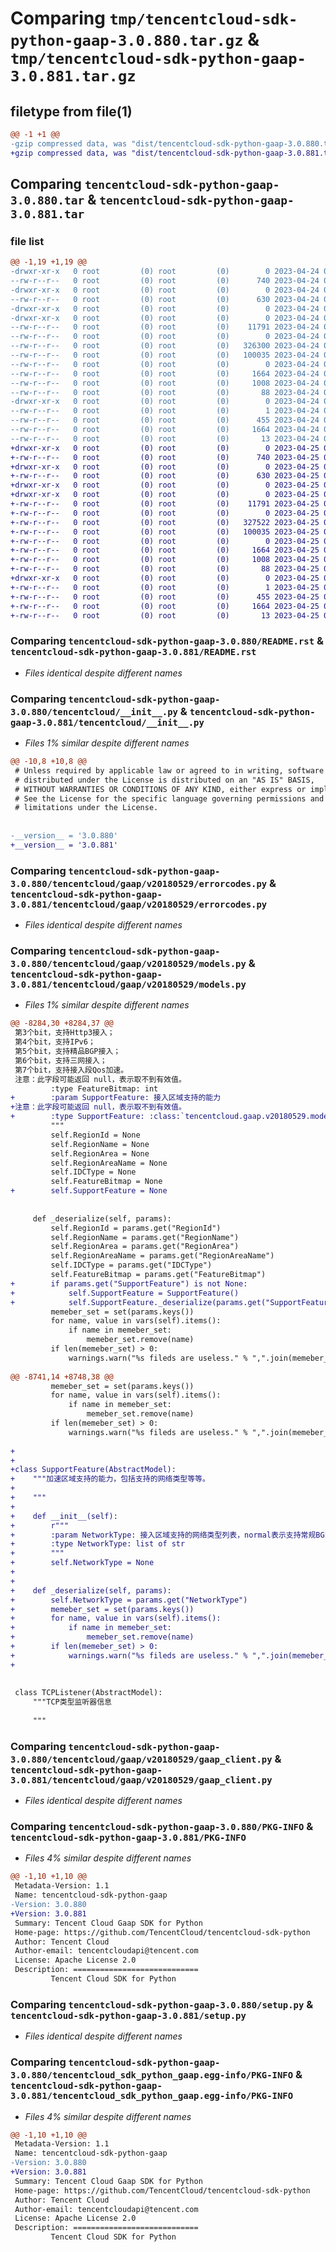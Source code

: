 # Comparing `tmp/tencentcloud-sdk-python-gaap-3.0.880.tar.gz` & `tmp/tencentcloud-sdk-python-gaap-3.0.881.tar.gz`

## filetype from file(1)

```diff
@@ -1 +1 @@
-gzip compressed data, was "dist/tencentcloud-sdk-python-gaap-3.0.880.tar", last modified: Mon Apr 24 03:08:25 2023, max compression
+gzip compressed data, was "dist/tencentcloud-sdk-python-gaap-3.0.881.tar", last modified: Tue Apr 25 00:41:09 2023, max compression
```

## Comparing `tencentcloud-sdk-python-gaap-3.0.880.tar` & `tencentcloud-sdk-python-gaap-3.0.881.tar`

### file list

```diff
@@ -1,19 +1,19 @@
-drwxr-xr-x   0 root         (0) root         (0)        0 2023-04-24 03:08:25.000000 tencentcloud-sdk-python-gaap-3.0.880/
--rw-r--r--   0 root         (0) root         (0)      740 2023-04-24 03:08:24.000000 tencentcloud-sdk-python-gaap-3.0.880/README.rst
-drwxr-xr-x   0 root         (0) root         (0)        0 2023-04-24 03:08:25.000000 tencentcloud-sdk-python-gaap-3.0.880/tencentcloud/
--rw-r--r--   0 root         (0) root         (0)      630 2023-04-24 03:08:24.000000 tencentcloud-sdk-python-gaap-3.0.880/tencentcloud/__init__.py
-drwxr-xr-x   0 root         (0) root         (0)        0 2023-04-24 03:08:25.000000 tencentcloud-sdk-python-gaap-3.0.880/tencentcloud/gaap/
-drwxr-xr-x   0 root         (0) root         (0)        0 2023-04-24 03:08:25.000000 tencentcloud-sdk-python-gaap-3.0.880/tencentcloud/gaap/v20180529/
--rw-r--r--   0 root         (0) root         (0)    11791 2023-04-24 03:08:24.000000 tencentcloud-sdk-python-gaap-3.0.880/tencentcloud/gaap/v20180529/errorcodes.py
--rw-r--r--   0 root         (0) root         (0)        0 2023-04-24 03:08:24.000000 tencentcloud-sdk-python-gaap-3.0.880/tencentcloud/gaap/v20180529/__init__.py
--rw-r--r--   0 root         (0) root         (0)   326300 2023-04-24 03:08:24.000000 tencentcloud-sdk-python-gaap-3.0.880/tencentcloud/gaap/v20180529/models.py
--rw-r--r--   0 root         (0) root         (0)   100035 2023-04-24 03:08:24.000000 tencentcloud-sdk-python-gaap-3.0.880/tencentcloud/gaap/v20180529/gaap_client.py
--rw-r--r--   0 root         (0) root         (0)        0 2023-04-24 03:08:24.000000 tencentcloud-sdk-python-gaap-3.0.880/tencentcloud/gaap/__init__.py
--rw-r--r--   0 root         (0) root         (0)     1664 2023-04-24 03:08:25.000000 tencentcloud-sdk-python-gaap-3.0.880/PKG-INFO
--rw-r--r--   0 root         (0) root         (0)     1008 2023-04-24 03:08:24.000000 tencentcloud-sdk-python-gaap-3.0.880/setup.py
--rw-r--r--   0 root         (0) root         (0)       88 2023-04-24 03:08:25.000000 tencentcloud-sdk-python-gaap-3.0.880/setup.cfg
-drwxr-xr-x   0 root         (0) root         (0)        0 2023-04-24 03:08:25.000000 tencentcloud-sdk-python-gaap-3.0.880/tencentcloud_sdk_python_gaap.egg-info/
--rw-r--r--   0 root         (0) root         (0)        1 2023-04-24 03:08:24.000000 tencentcloud-sdk-python-gaap-3.0.880/tencentcloud_sdk_python_gaap.egg-info/dependency_links.txt
--rw-r--r--   0 root         (0) root         (0)      455 2023-04-24 03:08:25.000000 tencentcloud-sdk-python-gaap-3.0.880/tencentcloud_sdk_python_gaap.egg-info/SOURCES.txt
--rw-r--r--   0 root         (0) root         (0)     1664 2023-04-24 03:08:24.000000 tencentcloud-sdk-python-gaap-3.0.880/tencentcloud_sdk_python_gaap.egg-info/PKG-INFO
--rw-r--r--   0 root         (0) root         (0)       13 2023-04-24 03:08:24.000000 tencentcloud-sdk-python-gaap-3.0.880/tencentcloud_sdk_python_gaap.egg-info/top_level.txt
+drwxr-xr-x   0 root         (0) root         (0)        0 2023-04-25 00:41:09.000000 tencentcloud-sdk-python-gaap-3.0.881/
+-rw-r--r--   0 root         (0) root         (0)      740 2023-04-25 00:41:09.000000 tencentcloud-sdk-python-gaap-3.0.881/README.rst
+drwxr-xr-x   0 root         (0) root         (0)        0 2023-04-25 00:41:09.000000 tencentcloud-sdk-python-gaap-3.0.881/tencentcloud/
+-rw-r--r--   0 root         (0) root         (0)      630 2023-04-25 00:41:09.000000 tencentcloud-sdk-python-gaap-3.0.881/tencentcloud/__init__.py
+drwxr-xr-x   0 root         (0) root         (0)        0 2023-04-25 00:41:09.000000 tencentcloud-sdk-python-gaap-3.0.881/tencentcloud/gaap/
+drwxr-xr-x   0 root         (0) root         (0)        0 2023-04-25 00:41:09.000000 tencentcloud-sdk-python-gaap-3.0.881/tencentcloud/gaap/v20180529/
+-rw-r--r--   0 root         (0) root         (0)    11791 2023-04-25 00:41:09.000000 tencentcloud-sdk-python-gaap-3.0.881/tencentcloud/gaap/v20180529/errorcodes.py
+-rw-r--r--   0 root         (0) root         (0)        0 2023-04-25 00:41:09.000000 tencentcloud-sdk-python-gaap-3.0.881/tencentcloud/gaap/v20180529/__init__.py
+-rw-r--r--   0 root         (0) root         (0)   327522 2023-04-25 00:41:09.000000 tencentcloud-sdk-python-gaap-3.0.881/tencentcloud/gaap/v20180529/models.py
+-rw-r--r--   0 root         (0) root         (0)   100035 2023-04-25 00:41:09.000000 tencentcloud-sdk-python-gaap-3.0.881/tencentcloud/gaap/v20180529/gaap_client.py
+-rw-r--r--   0 root         (0) root         (0)        0 2023-04-25 00:41:09.000000 tencentcloud-sdk-python-gaap-3.0.881/tencentcloud/gaap/__init__.py
+-rw-r--r--   0 root         (0) root         (0)     1664 2023-04-25 00:41:09.000000 tencentcloud-sdk-python-gaap-3.0.881/PKG-INFO
+-rw-r--r--   0 root         (0) root         (0)     1008 2023-04-25 00:41:09.000000 tencentcloud-sdk-python-gaap-3.0.881/setup.py
+-rw-r--r--   0 root         (0) root         (0)       88 2023-04-25 00:41:09.000000 tencentcloud-sdk-python-gaap-3.0.881/setup.cfg
+drwxr-xr-x   0 root         (0) root         (0)        0 2023-04-25 00:41:09.000000 tencentcloud-sdk-python-gaap-3.0.881/tencentcloud_sdk_python_gaap.egg-info/
+-rw-r--r--   0 root         (0) root         (0)        1 2023-04-25 00:41:09.000000 tencentcloud-sdk-python-gaap-3.0.881/tencentcloud_sdk_python_gaap.egg-info/dependency_links.txt
+-rw-r--r--   0 root         (0) root         (0)      455 2023-04-25 00:41:09.000000 tencentcloud-sdk-python-gaap-3.0.881/tencentcloud_sdk_python_gaap.egg-info/SOURCES.txt
+-rw-r--r--   0 root         (0) root         (0)     1664 2023-04-25 00:41:09.000000 tencentcloud-sdk-python-gaap-3.0.881/tencentcloud_sdk_python_gaap.egg-info/PKG-INFO
+-rw-r--r--   0 root         (0) root         (0)       13 2023-04-25 00:41:09.000000 tencentcloud-sdk-python-gaap-3.0.881/tencentcloud_sdk_python_gaap.egg-info/top_level.txt
```

### Comparing `tencentcloud-sdk-python-gaap-3.0.880/README.rst` & `tencentcloud-sdk-python-gaap-3.0.881/README.rst`

 * *Files identical despite different names*

### Comparing `tencentcloud-sdk-python-gaap-3.0.880/tencentcloud/__init__.py` & `tencentcloud-sdk-python-gaap-3.0.881/tencentcloud/__init__.py`

 * *Files 1% similar despite different names*

```diff
@@ -10,8 +10,8 @@
 # Unless required by applicable law or agreed to in writing, software
 # distributed under the License is distributed on an "AS IS" BASIS,
 # WITHOUT WARRANTIES OR CONDITIONS OF ANY KIND, either express or implied.
 # See the License for the specific language governing permissions and
 # limitations under the License.
 
 
-__version__ = '3.0.880'
+__version__ = '3.0.881'
```

### Comparing `tencentcloud-sdk-python-gaap-3.0.880/tencentcloud/gaap/v20180529/errorcodes.py` & `tencentcloud-sdk-python-gaap-3.0.881/tencentcloud/gaap/v20180529/errorcodes.py`

 * *Files identical despite different names*

### Comparing `tencentcloud-sdk-python-gaap-3.0.880/tencentcloud/gaap/v20180529/models.py` & `tencentcloud-sdk-python-gaap-3.0.881/tencentcloud/gaap/v20180529/models.py`

 * *Files 1% similar despite different names*

```diff
@@ -8284,30 +8284,37 @@
 第3个bit，支持Http3接入；
 第4个bit，支持IPv6；
 第5个bit，支持精品BGP接入；
 第6个bit，支持三网接入；
 第7个bit，支持接入段Qos加速。
 注意：此字段可能返回 null，表示取不到有效值。
         :type FeatureBitmap: int
+        :param SupportFeature: 接入区域支持的能力
+注意：此字段可能返回 null，表示取不到有效值。
+        :type SupportFeature: :class:`tencentcloud.gaap.v20180529.models.SupportFeature`
         """
         self.RegionId = None
         self.RegionName = None
         self.RegionArea = None
         self.RegionAreaName = None
         self.IDCType = None
         self.FeatureBitmap = None
+        self.SupportFeature = None
 
 
     def _deserialize(self, params):
         self.RegionId = params.get("RegionId")
         self.RegionName = params.get("RegionName")
         self.RegionArea = params.get("RegionArea")
         self.RegionAreaName = params.get("RegionAreaName")
         self.IDCType = params.get("IDCType")
         self.FeatureBitmap = params.get("FeatureBitmap")
+        if params.get("SupportFeature") is not None:
+            self.SupportFeature = SupportFeature()
+            self.SupportFeature._deserialize(params.get("SupportFeature"))
         memeber_set = set(params.keys())
         for name, value in vars(self).items():
             if name in memeber_set:
                 memeber_set.remove(name)
         if len(memeber_set) > 0:
             warnings.warn("%s fileds are useless." % ",".join(memeber_set))
         
@@ -8741,14 +8748,38 @@
         memeber_set = set(params.keys())
         for name, value in vars(self).items():
             if name in memeber_set:
                 memeber_set.remove(name)
         if len(memeber_set) > 0:
             warnings.warn("%s fileds are useless." % ",".join(memeber_set))
         
+
+
+class SupportFeature(AbstractModel):
+    """加速区域支持的能力，包括支持的网络类型等等。
+
+    """
+
+    def __init__(self):
+        r"""
+        :param NetworkType: 接入区域支持的网络类型列表，normal表示支持常规BGP，cn2表示精品BGP，triple表示三网，secure_eip表示定制安全eip。
+        :type NetworkType: list of str
+        """
+        self.NetworkType = None
+
+
+    def _deserialize(self, params):
+        self.NetworkType = params.get("NetworkType")
+        memeber_set = set(params.keys())
+        for name, value in vars(self).items():
+            if name in memeber_set:
+                memeber_set.remove(name)
+        if len(memeber_set) > 0:
+            warnings.warn("%s fileds are useless." % ",".join(memeber_set))
+        
 
 
 class TCPListener(AbstractModel):
     """TCP类型监听器信息
 
     """
```

### Comparing `tencentcloud-sdk-python-gaap-3.0.880/tencentcloud/gaap/v20180529/gaap_client.py` & `tencentcloud-sdk-python-gaap-3.0.881/tencentcloud/gaap/v20180529/gaap_client.py`

 * *Files identical despite different names*

### Comparing `tencentcloud-sdk-python-gaap-3.0.880/PKG-INFO` & `tencentcloud-sdk-python-gaap-3.0.881/PKG-INFO`

 * *Files 4% similar despite different names*

```diff
@@ -1,10 +1,10 @@
 Metadata-Version: 1.1
 Name: tencentcloud-sdk-python-gaap
-Version: 3.0.880
+Version: 3.0.881
 Summary: Tencent Cloud Gaap SDK for Python
 Home-page: https://github.com/TencentCloud/tencentcloud-sdk-python
 Author: Tencent Cloud
 Author-email: tencentcloudapi@tencent.com
 License: Apache License 2.0
 Description: ============================
         Tencent Cloud SDK for Python
```

### Comparing `tencentcloud-sdk-python-gaap-3.0.880/setup.py` & `tencentcloud-sdk-python-gaap-3.0.881/setup.py`

 * *Files identical despite different names*

### Comparing `tencentcloud-sdk-python-gaap-3.0.880/tencentcloud_sdk_python_gaap.egg-info/PKG-INFO` & `tencentcloud-sdk-python-gaap-3.0.881/tencentcloud_sdk_python_gaap.egg-info/PKG-INFO`

 * *Files 4% similar despite different names*

```diff
@@ -1,10 +1,10 @@
 Metadata-Version: 1.1
 Name: tencentcloud-sdk-python-gaap
-Version: 3.0.880
+Version: 3.0.881
 Summary: Tencent Cloud Gaap SDK for Python
 Home-page: https://github.com/TencentCloud/tencentcloud-sdk-python
 Author: Tencent Cloud
 Author-email: tencentcloudapi@tencent.com
 License: Apache License 2.0
 Description: ============================
         Tencent Cloud SDK for Python
```

